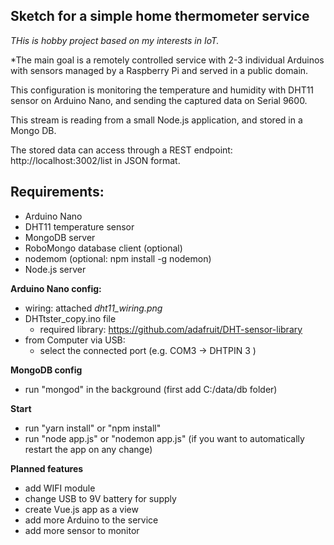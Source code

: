 
**Sketch for a simple home thermometer service**
-
*THis is hobby project based on my interests in IoT.*

*The main goal is a remotely controlled service with 2-3 individual Arduinos with sensors managed by a Raspberry Pi and served in a public domain.

This configuration is monitoring the temperature and humidity with DHT11 sensor on Arduino Nano, and sending the captured data on Serial 9600.

This stream is reading from a small Node.js application, and stored in a Mongo DB.

The stored data can access through a REST endpoint: http://localhost:3002/list in JSON format.

**Requirements:**
-
- Arduino Nano
- DHT11 temperature sensor
- MongoDB server
- RoboMongo database client (optional)
- nodemom (optional: npm install -g nodemon)
- Node.js server


**Arduino Nano config:**
- wiring: attached *dht11_wiring.png*
- DHTtster_copy.ino file
    * required library: https://github.com/adafruit/DHT-sensor-library
- from Computer via USB:
    * select the connected port (e.g. COM3 -> DHTPIN 3 )

**MongoDB config**
- run "mongod" in the background (first add C:/data/db folder)

**Start**
- run "yarn install" or "npm install"
- run "node app.js" or "nodemon app.js" (if you want to automatically restart the app on any change)

**Planned features**
- add WIFI module
- change USB to 9V battery for supply
- create Vue.js app as a view
- add more Arduino to the service
- add more sensor to monitor
